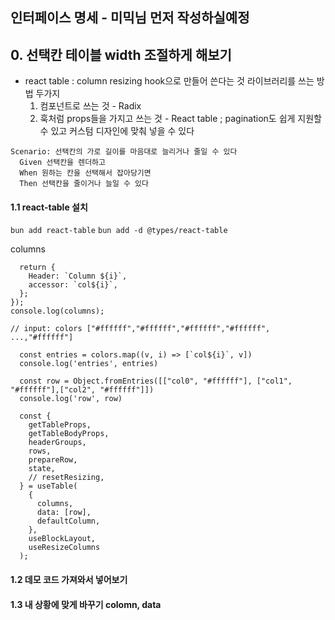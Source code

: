## 인터페이스 명세 - 미믹님 먼저 작성하실예정

## 0. 선택칸 테이블 width 조절하게 해보기

- react table : column resizing
  hook으로 만들어 쓴다는 것
  라이브러리를 쓰는 방법 두가지
  1. 컴포넌트로 쓰는 것 - Radix
  2. 훅처럼 props들을 가지고 쓰는 것 - React table
     ; pagination도 쉽게 지원할 수 있고 커스텀 디자인에 맞춰 넣을 수 있다

```feature
Scenario: 선택칸의 가로 길이를 마음대로 늘리거나 줄일 수 있다
  Given 선택칸을 렌더하고
  When 원하는 칸을 선택해서 잡아당기면
  Then 선택칸을 줄이거나 늘일 수 있다
```

#### 1.1 react-table 설치

`bun add react-table`
`bun add -d @types/react-table`

columns

```const columns = Array.from({ length: BOX_COUNT }, (_, i) => {
  return {
    Header: `Column ${i}`,
    accessor: `col${i}`,
  };
});
console.log(columns);
```

```
// input: colors ["#ffffff","#ffffff","#ffffff","#ffffff", ...,"#ffffff"]

  const entries = colors.map((v, i) => [`col${i}`, v])
  console.log('entries', entries)

  const row = Object.fromEntries([["col0", "#ffffff"], ["col1", "#ffffff"],["col2", "#ffffff"]])
  console.log('row', row)

  const {
    getTableProps,
    getTableBodyProps,
    headerGroups,
    rows,
    prepareRow,
    state,
    // resetResizing,
  } = useTable(
    {
      columns,
      data: [row],
      defaultColumn,
    },
    useBlockLayout,
    useResizeColumns
  );
```

#### 1.2 데모 코드 가져와서 넣어보기

#### 1.3 내 상황에 맞게 바꾸기 colomn, data
